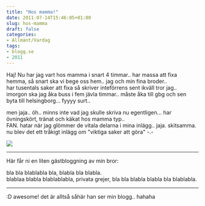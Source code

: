 ```yaml
---
title: "Hos mamma!"
date: 2011-07-14T15:46:05+01:00
slug: hos-mamma
draft: false
categories:
- Allmänt/Vardag
tags:
- blogg.se
- 2011
---
```

Haj! Nu har jag vart hos mamma i snart 4 timmar.. har massa att fixa hemma, så snart ska vi bege oss hem.. jag och min fina broder..  
har tusentals saker att fixa så skriver inteförrens sent ikväll tror jag.. imorgon ska jag åka buss i fem jävla timmar.. måste åka till gbg och sen byta till helsingborg... fyyyy surt..  
  
men jaja.. öh.. minns inte vad jag skulle skriva nu egentligen... har övningskört, tränat och käkat hos mamma typ..  
FAN. hatar när jag glömmer de vitala delarna i mina inlägg.. jaja. skitsamma. nu blev det ett tråkigt inlägg om "viktiga saker att göra" -.-  
  
![](/assets/images/blogg.se/mors-dag-09_157248780.jpg)  

* * *

  
Här får ni en liten gästbloggning av min bror:  
  
bla bla blablabla bla, blabla bla blabla.  
blablaa blabla blablablabla, privata grejer, bla bla blabla blabla bla blablabla.  
  

* * *

  
:D awesome! det är alltså såhär han ser min blogg.. hahaha